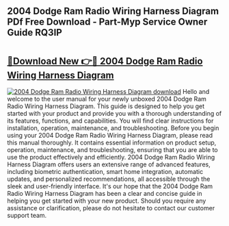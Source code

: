 ## 2004 Dodge Ram Radio Wiring Harness Diagram PDf Free Download - Part-Myp Service Owner Guide RQ3IP

# <h2><a href="http://dft8uv7.blite.top/?on=2004+Dodge+Ram+Radio+Wiring+Harness+Diagram">🔗Download New 👉🔴 2004 Dodge Ram Radio Wiring Harness Diagram</a></h2>

[![2004 Dodge Ram Radio Wiring Harness Diagram download](https://i.imgur.com/lujVjoI.png)](http://dft8uv7.blite.top/?on=2004+Dodge+Ram+Radio+Wiring+Harness+Diagram)
Hello and welcome to the user manual for your newly unboxed 2004 Dodge Ram Radio Wiring Harness Diagram. This guide is designed to help you get started with your product and provide you with a thorough understanding of its features, functions, and capabilities. You will find clear instructions for installation, operation, maintenance, and troubleshooting. Before you begin using your 2004 Dodge Ram Radio Wiring Harness Diagram, please read this manual thoroughly. It contains essential information on product setup, operation, maintenance, and troubleshooting, ensuring that you are able to use the product effectively and efficiently. 2004 Dodge Ram Radio Wiring Harness Diagram offers users an extensive range of advanced features, including biometric authentication, smart home integration, automatic updates, and personalized recommendations, all accessible through the sleek and user-friendly interface. It's our hope that the 2004 Dodge Ram Radio Wiring Harness Diagram has been a clear and concise guide in helping you get started with your new product. Should you require any assistance or clarification, please do not hesitate to contact our customer support team.
